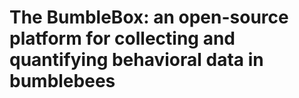 # The BumbleBox: an open-source platform for collecting and quantifying behavioral data in bumblebees
